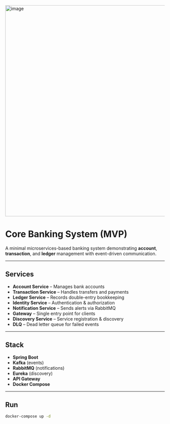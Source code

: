 <img width="1114" height="666" alt="image" src="https://github.com/user-attachments/assets/4a618b7f-adf4-43e9-a4c5-cbb73c319544" />

# Core Banking System (MVP)

A minimal microservices-based banking system demonstrating **account**, **transaction**, and **ledger** management with event-driven communication.

---

## Services

- **Account Service** – Manages bank accounts  
- **Transaction Service** – Handles transfers and payments  
- **Ledger Service** – Records double-entry bookkeeping  
- **Identity Service** – Authentication & authorization  
- **Notification Service** – Sends alerts via RabbitMQ  
- **Gateway** – Single entry point for clients  
- **Discovery Service** – Service registration & discovery  
- **DLQ** – Dead letter queue for failed events  

---

## Stack

- **Spring Boot**  
- **Kafka** (events)  
- **RabbitMQ** (notifications)  
- **Eureka** (discovery)  
- **API Gateway**  
- **Docker Compose**  

---

## Run

```bash
docker-compose up -d
